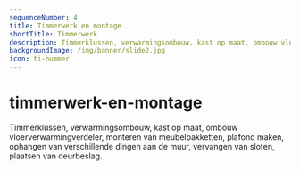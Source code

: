 ```yaml
---
sequenceNumber: 4
title: Timmerwerk en montage
shortTitle: Timmerwerk
description: Timmerklussen, verwarmingsombouw, kast op maat, ombouw vloerverwarmingverdeler, monteren van meubelpakketten, plafond maken, ophangen van verschillende dingen aan de muur, vervangen van sloten, plaatsen van deurbeslag.
backgroundImage: /img/banner/slide2.jpg
icon: ti-hummer
---
```

# timmerwerk-en-montage

Timmerklussen, verwarmingsombouw, kast op maat, ombouw vloerverwarmingverdeler, monteren van meubelpakketten, plafond maken, ophangen van verschillende dingen aan de muur, vervangen van sloten, plaatsen van deurbeslag.
